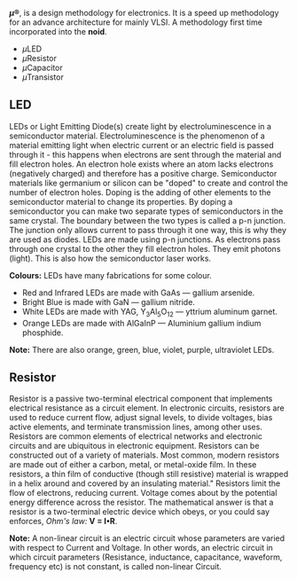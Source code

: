 <b><i>μ</i>®</b>, is a design methodology for electronics. It is a speed up methodology for an advance architecture for mainly VLSI.
A methodology first time incorporated into the <b>noid</b>.

- <i>μ</i>LED
- <i>μ</i>Resistor
- <i>μ</i>Capacitor
- <i>μ</i>Transistor

## LED
LEDs or Light Emitting Diode(s) create light by electroluminescence in a semiconductor material. Electroluminescence is the phenomenon of a material emitting light when electric current or an electric field is passed through it - this happens when electrons are sent through the material and fill electron holes. An electron hole exists where an atom lacks electrons (negatively charged) and therefore has a positive charge. Semiconductor materials like germanium or silicon can be "doped" to create and control the number of electron holes. Doping is the adding of other elements to the semiconductor material to change its properties. By doping a semiconductor you can make two separate types of semiconductors in the same crystal. The boundary between the two types is called a p-n junction. The junction only allows current to pass through it one way, this is why they are used as diodes. LEDs are made using p-n junctions. As electrons pass through one crystal to the other they fill electron holes. They emit photons (light). This is also how the semiconductor laser works.

<b>Colours:</b> LEDs have many fabrications for some colour.
- Red and Infrared LEDs are made with GaAs — gallium arsenide.
- Bright Blue is made with GaN — gallium nitride.
- White LEDs are made with YAG, Y<sub>3</sub>Al<sub>5</sub>O<sub>12</sub> — yttrium aluminum garnet.
- Orange LEDs are made with AlGaInP — Aluminium gallium indium phosphide.

<b>Note:</b> There are also orange, green, blue, violet, purple, ultraviolet LEDs.

## Resistor
Resistor is a passive two-terminal electrical component that implements electrical resistance as a circuit element. In electronic circuits, resistors are used to reduce current flow, adjust signal levels, to divide voltages, bias active elements, and terminate transmission lines, among other uses. Resistors are common elements of electrical networks and electronic circuits and are ubiquitous in electronic equipment. Resistors can be constructed out of a variety of materials. Most common, modern resistors are made out of either a carbon, metal, or metal-oxide film. In these resistors, a thin film of conductive (though still resistive) material is wrapped in a helix around and covered by an insulating material." Resistors limit the flow of electrons, reducing current. Voltage comes about by the potential energy difference across the resistor. The mathematical answer is that a resistor is a two-terminal electric device which obeys, or you could say enforces, <i>Ohm's law:</i> <b>V = I•R</b>.

<b>Note:</b> A non-linear circuit is an electric circuit whose parameters are varied with respect to Current and Voltage. In other words, an electric circuit in which circuit parameters (Resistance, inductance, capacitance, waveform, frequency etc) is not constant, is called non-linear Circuit.
